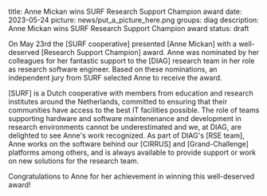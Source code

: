 title: Anne Mickan wins SURF Research Support Champion award
date: 2023-05-24
picture: news/put_a_picture_here.png
groups: diag
description: Anne Mickan wins SURF Research Support Champion award
status: draft

On May 23rd the [SURF cooperative] presented [Anne Mickan] with a well-deserved [Research Support Champion] award.  Anne was nominated by her colleagues for her fantastic support to the [DIAG] research team in her role as research software engineer. Based on these nominations, an independent jury from SURF selected Anne to receive the award.  

[SURF] is a Dutch cooperative with members from education and research institutes around the Netherlands, committed to ensuring that their communities have access to the best IT facilities possible.  The role of teams supporting hardware and software maintenenance and development in research environments cannot be underestimated and we, at DIAG, are delighted to see Anne's work recognized. As part of DIAG's [RSE team], Anne works on the software behind our [CIRRUS] and [Grand-Challenge] platforms among others, and is always available to provide support or work on new solutions for the research team. 

Congratulations to Anne for her achievement in winning this well-deserved award!

